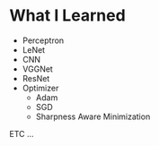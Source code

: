 # What I Learned
* Perceptron
* LeNet
* CNN
* VGGNet
* ResNet
* Optimizer
  * Adam
  * SGD
  * Sharpness Aware Minimization

ETC ...
